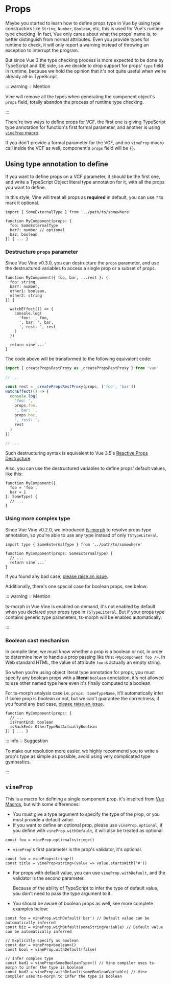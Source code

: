 # Props

Maybe you started to learn how to define props type in Vue by using type constructors like `String`, `Number`, `Boolean`, etc, this is used for Vue's runtime type checking. In fact, Vue only cares about what the props' name is, to better distinguish from normal attributes. Even you provide types for runtime to check, it will only report a warning instead of throwing an exception to interrupt the program.

But since Vue 3 the type checking process is more expected to be done by TypeScript and IDE side, so we decide to drop support for props' `type` field in runtime, because we hold the opinion that it's not quite useful when we're already all-in TypeScript.

::: warning 💡 Mention

Vine will remove all the types when generating the component object's `props` field, totally abandon the process of runtime type checking.

:::

There're two ways to define props for VCF, the first one is giving TypeScript type annotation for function's first formal parameter, and another is using [`vineProp` macro](./macros.md#macros).

If you don't provide a formal parameter for the VCF, and no `vineProp` macro call inside the VCF as well, component's `props` field will be `{}`.

## Using type annotation to define

If you want to define props on a VCF parameter, it should be the first one, and write a TypeScript Object literal type annotation for it, with all the props you want to define.

In this style, Vine will treat all props as **required** in default, you can use `?` to mark it optional.

```vue-vine
import { SomeExternalType } from '../path/to/somewhere'

function MyComponent(props: {
  foo: SomeExternalType
  bar?: number // optional
  baz: boolean
}) { ... }
```

### Destructure `props` parameter

Since Vue Vine v0.3.0, you can destructure the `props` parameter, and use the destructured variables to access a single prop or a subset of props.

```vue-vine
function MyComponent({ foo, bar, ...rest }: {
  foo: string,
  bar?: number,
  other1: boolean,
  other2: string
}) {

  watchEffect(() => {
    console.log(
      'foo: ', foo,
      ', bar: ', bar,
      ', rest: ', rest
    )
  })

  return vine`...`
}
```

The code above will be transformed to the following equivalent code:

```js
import { createPropsRestProxy as _createPropsRestProxy } from 'vue'

// ...

const rest = _createPropsRestProxy(props, ['foo', 'bar'])
watchEffect(() => {
  console.log(
    'foo: ',
    props.foo,
    ', bar: ',
    props.bar,
    ', rest: ',
    rest
  )
})

// ...
```

Such destructuring syntax is equivalent to Vue 3.5's [Reactive Props Destructure](https://vuejs.org/api/sfc-script-setup.html#reactive-props-destructure).

Also, you can use the destructured variables to define props' default values, like this:

```vue-vine
function MyComponent({
  foo = 'foo',
  bar = 1
}: SomeType) {
  // ...
}
```

### Using more complex type

Since Vue Vine v0.2.0, we introduced [ts-morph](https://github.com/dsherret/ts-morph) to resolve props type annotation, so you're able to use any type instead of only `TSTypeLiteral`.

```vue-vine
import type { SomeExternalType } from '../path/to/somewhere'

function MyComponent(props: SomeExternalType) {
  // ...
  return vine`...`
}
```

If you found any bad case, [please raise an issue](https://github.com/vue-vine/vue-vine/issues/new).

Additionally, there's one special case for boolean props, see below:

::: warning 💡 Mention

ts-morph in Vue Vine is enabled on demand, it's not enabled by default when you declared your props type in `TSTypeLiteral`. But if your props type contains generic type parameters, ts-morph will be enabled automatically.

:::

### Boolean cast mechanism

In compile time, we must know whether a prop is a boolean or not, in order to determine how to handle a prop passing like this: `<MyComponent foo />`. In Web standard HTML, the value of attribute `foo` is actually an empty string.

So when you're using object literal type annotation for props, you must specify any boolean props with a **literal** `boolean` annotation, it's not allowed to use other named type here even it's finally computed to a boolean.

For ts-morph analysis case i.e. `props: SomeTypeName`, it'll automatically infer if some prop is boolean or not, but we can't guarantee the correctness, if you found any bad case, [please raise an issue](https://github.com/vue-vine/vue-vine/issues/new).

```vue-vine
function MyComponent(props: {
  // ...
  isFrontEnd: boolean
  isBackEnd: OtherTypeButActuallyBoolean
}) { ... }
```

::: info 💡 Suggestion

To make our resolution more easier, we highly recommend you to write a prop's type as simple as possible, avoid using very complicated type gymnastics.

:::

## `vineProp`

This is a macro for defining a single component prop. it's inspired from [Vue Macros](https://vue-macros.sxzz.moe/macros/define-prop.html), but with some differences:

- You must give a type argument to specify the type of the prop, or you must provide a default value.
- If you want to define an optional prop, please use `vineProp.optional`, if you define with `vineProp.withDefault`, it will also be treated as optional.

```vue-vine
const foo = vineProp.optional<string>()
```

- `vineProp`'s first parameter is the prop's validator, it's optional.

```vue-vine
const foo = vineProp<string>()
const title = vineProp<string>(value => value.startsWith('#'))
```

- For props with default value, you can use `vineProp.withDefault`, and the validator is the second parameter.

  Because of the ability of TypeScript to infer the type of default value, you don't need to pass the type argument to it.

- You should be aware of boolean props as well, see more complete examples below:

```vue-vine
const foo = vineProp.withDefault('bar') // Default value can be automatically inferred
const biz = vineProp.withDefault(someStringVariable) // Default value can be automatically inferred

// Explicitly specify as boolean
const dar = vineProp<boolean>()
const bool = vineProp.withDefault(false)

// Infer complex type
const bad1 = vineProp<SomeBooleanType>() // Vine compiler uses ts-morph to infer the type is boolean
const bad2 = vineProp.withDefault(someBooleanVariable) // Vine compiler uses ts-morph to infer the type is boolean
```

